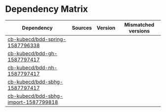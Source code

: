 # Dependency Matrix

Dependency | Sources | Version | Mismatched versions
---------- | ------- | ------- | -------------------
[cb-kubecd/bdd-spring-1587796338](https://github.com/cb-kubecd/bdd-spring-1587796338.git) |  | []() | 
[cb-kubecd/bdd-gh-1587797417](https://github.com/cb-kubecd/bdd-gh-1587797417.git) |  | []() | 
[cb-kubecd/bdd-nh-1587797417](https://github.com/cb-kubecd/bdd-nh-1587797417.git) |  | []() | 
[cb-kubecd/bdd-sbhg-1587797417](https://github.com/cb-kubecd/bdd-sbhg-1587797417.git) |  | []() | 
[cb-kubecd/bdd-sbhg-import-1587799818](https://github.com/cb-kubecd/bdd-sbhg-import-1587799818.git) |  | []() | 
